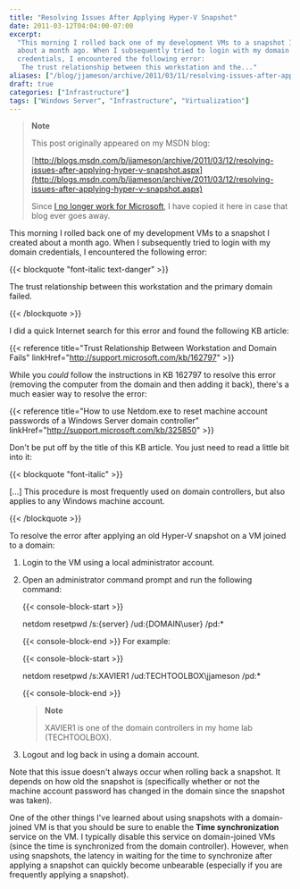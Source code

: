 ```yaml
---
title: "Resolving Issues After Applying Hyper-V Snapshot"
date: 2011-03-12T04:04:00-07:00
excerpt:
  "This morning I rolled back one of my development VMs to a snapshot I created
  about a month ago. When I subsequently tried to login with my domain
  credentials, I encountered the following error: 
   The trust relationship between this workstation and the..."
aliases: ["/blog/jjameson/archive/2011/03/11/resolving-issues-after-applying-hyper-v-snapshot.aspx", "/blog/jjameson/archive/2011/03/12/resolving-issues-after-applying-hyper-v-snapshot.aspx"]
draft: true
categories: ["Infrastructure"]
tags: ["Windows Server", "Infrastructure", "Virtualization"]
---
```


> **Note**
>
> This post originally appeared on my MSDN blog:
>
> [http://blogs.msdn.com/b/jjameson/archive/2011/03/12/resolving-issues-after-applying-hyper-v-snapshot.aspx](http://blogs.msdn.com/b/jjameson/archive/2011/03/12/resolving-issues-after-applying-hyper-v-snapshot.aspx)
>
> Since
> [I no longer work for Microsoft](/blog/jjameson/2011/09/02/last-day-with-microsoft),
> I have copied it here in case that blog ever goes away.

This morning I rolled back one of my development VMs to a snapshot I created
about a month ago. When I subsequently tried to login with my domain
credentials, I encountered the following error:

{{< blockquote "font-italic text-danger" >}}

The trust relationship between this workstation and the primary domain failed.

{{< /blockquote >}}

I did a quick Internet search for this error and found the following KB article:

{{< reference title="Trust Relationship Between Workstation and Domain Fails"
linkHref="http://support.microsoft.com/kb/162797" >}}

While you *could* follow the instructions in KB 162797 to resolve this error
(removing the computer from the domain and then adding it back), there's a much
easier way to resolve the error:

{{< reference
title="How to use Netdom.exe to reset machine account passwords of a Windows Server domain controller"
linkHref="http://support.microsoft.com/kb/325850" >}}

Don't be put off by the title of this KB article. You just need to read a little
bit into it:

{{< blockquote "font-italic" >}}

[...] This procedure is most frequently used on domain controllers, but also
applies to any Windows machine account.

{{< /blockquote >}}

To resolve the error after applying an old Hyper-V snapshot on a VM joined to a
domain:

1. Login to the VM using a local administrator account.

2. Open an administrator command prompt and run the following command:
   
   {{< console-block-start >}}
   
   netdom resetpwd /s:{server} /ud:{DOMAIN\user} /pd:\*
   
   {{< console-block-end >}}
   For example:
   
   {{< console-block-start >}}
   
   netdom resetpwd /s:XAVIER1 /ud:TECHTOOLBOX\jjameson /pd:\*
   
   {{< console-block-end >}}
   
   > **Note**
   > 
   > XAVIER1 is one of the domain controllers in my home lab (TECHTOOLBOX).

3. Logout and log back in using a domain account.

Note that this issue doesn't always occur when rolling back a snapshot. It
depends on how old the snapshot is (specifically whether or not the machine
account password has changed in the domain since the snapshot was taken).

One of the other things I've learned about using snapshots with a domain-joined
VM is that you should be sure to enable the **Time synchronization** service on
the VM. I typically disable this service on domain-joined VMs (since the time is
synchronized from the domain controller). However, when using snapshots, the
latency in waiting for the time to synchronize after applying a snapshot can
quickly become unbearable (especially if you are frequently applying a
snapshot).

